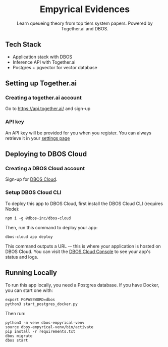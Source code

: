 <h1 align="center">Empyrical Evidences</h1>

<p align="center">
  Learn queueing theory from top tiers system papers.
  Powered by Together.ai and DBOS.
</p>

## Tech Stack

- Application stack with DBOS
- Inference API with Together.ai
- Postgres + pgvector for vector database

## Setting up Together.ai

### Creating a together.ai account

Go to https://api.together.ai/ and sign-up

### API key

An API key will be provided for you when you register. You can always retrieve it in your [settings page](https://api.together.ai/settings/api-keys)

## Deploying to DBOS Cloud

### Creating a DBOS Cloud account

Sign-up for [DBOS Cloud](https://console.dbos.dev/).

### Setup DBOS Cloud CLI

To deploy this app to DBOS Cloud, first install the DBOS Cloud CLI (requires Node):

```shell
npm i -g @dbos-inc/dbos-cloud
```

Then, run this command to deploy your app:

```shell
dbos-cloud app deploy
```

This command outputs a URL -- this is where your application is hosted on DBOS Cloud.
You can visit the [DBOS Cloud Console](https://console.dbos.dev/) to see your app's status and logs.

## Running Locally

To run this app locally, you need a Postgres database.
If you have Docker, you can start one with:

```shell
export PGPASSWORD=dbos
python3 start_postgres_docker.py
```

Then run:

```shell
python3 -m venv dbos-empyrical-venv
source dbos-empyrical-venv/bin/activate
pip install -r requirements.txt
dbos migrate
dbos start
```
